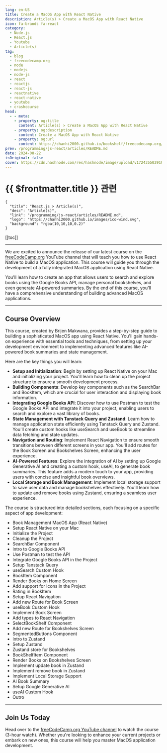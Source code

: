 ```yaml
---
lang: en-US
title: Create a MacOS App with React Native
description: Article(s) > Create a MacOS App with React Native
icon: fa-brands fa-react
category: 
  - Node.js
  - React.js
  - Youtube
  - Article(s)
tag: 
  - blog
  - freecodecamp.org
  - node
  - nodejs
  - node-js
  - react
  - reactjs
  - react-js
  - reactnative
  - react-native
  - youtube
  - crashcourse
head:
  - - meta:
    - property: og:title
      content: Article(s) > Create a MacOS App with React Native
    - property: og:description
      content: Create a MacOS App with React Native
    - property: og:url
      content: https://chanhi2000.github.io/bookshelf/freecodecamp.org/create-a-macos-app-with-react-native.html
prev: /programming/js-react/articles/README.md
date: 2024-08-22
isOriginal: false
cover: https://cdn.hashnode.com/res/hashnode/image/upload/v1724355029103/aba230f3-c814-43f5-afc0-4682355a1ddd.png
---
```


# {{ $frontmatter.title }} 관련

```component VPCard
{
  "title": "React.js > Article(s)",
  "desc": "Article(s)",
  "link": "/programming/js-react/articles/README.md",
  "logo": "https://chanhi2000.github.io/images/ico-wind.svg",
  "background": "rgba(10,10,10,0.2)"
}
```

[[toc]]

---

<SiteInfo
  name="Create a MacOS App with React Native"
  desc="Single-Page Applications (SPAs) have been growing in popularity as people become accustomed to better user experiences and improved application responsiveness. This is in part thanks to the introduction of Client-Side Routing (CSR). CSR enables navig..."
  url="https://freecodecamp.org/news/create-a-macos-app-with-react-native/"
  logo="https://cdn.freecodecamp.org/universal/favicons/favicon.ico"
  preview="https://cdn.hashnode.com/res/hashnode/image/upload/v1724355029103/aba230f3-c814-43f5-afc0-4682355a1ddd.png"/>

We are excited to announce the release of our latest course on the [<FontIcon icon="fa-brands fa-free-code-camp"/>freeCodeCamp.org](http://freeCodeCamp.org) YouTube channel that will teach you how to use React Native to build a MacOS application. This course will guide you through the development of a fully integrated MacOS application using React Native.

You'll learn how to create an app that allows users to search and explore books using the Google Books API, manage personal bookshelves, and even generate AI-powered summaries. By the end of this course, you'll have a comprehensive understanding of building advanced MacOS applications.

---

## Course Overview

This course, created by Brijen Makwana, provides a step-by-step guide to building a sophisticated MacOS app using React Native. You'll gain hands-on experience with essential tools and techniques, from setting up your development environment to implementing advanced features like AI-powered book summaries and state management.

Here are the key things you will learn:

- **Setup and Initialization**: Begin by setting up React Native on your Mac and initializing your project. You'll learn how to clean up the project structure to ensure a smooth development process.
- **Building Components**: Develop key components such as the SearchBar and BookItem, which are crucial for user interaction and displaying book information.
- **Integrating Google Books API**: Discover how to use Postman to test the Google Books API and integrate it into your project, enabling users to search and explore a vast library of books.
- **State Management with Tanstack Query and Zustand**: Learn how to manage application state efficiently using Tanstack Query and Zustand. You'll create custom hooks like useSearch and useBook to streamline data fetching and state updates.
- **Navigation and Routing**: Implement React Navigation to ensure smooth transitions between different screens in your app. You'll add routes for the Book Screen and Bookshelves Screen, enhancing the user experience.
- **AI-Powered Features**: Explore the integration of AI by setting up Google Generative AI and creating a custom hook, useAI, to generate book summaries. This feature adds a modern touch to your app, providing users with concise and insightful book overviews.
- **Local Storage and Book Management**: Implement local storage support to save user data and manage bookshelves effectively. You'll learn how to update and remove books using Zustand, ensuring a seamless user experience.

The course is structured into detailed sections, each focusing on a specific aspect of app development:

- Book Management MacOS App (React Native)
- Setup React Native on your Mac
- Initialize the Project
- Cleanup the Project
- SearchBar Component
- Intro to Google Books API
- Use Postman to test the API
- Integrate Google Books API in the Project
- Setup Tanstack Query
- useSearch Custom Hook
- BookItem Component
- Render Books on Home Screen
- Add support for Icons in the Project
- Rating in BookItem
- Setup React Navigation
- Add new Route for Book Screen
- useBook Custom Hook
- Implement Book Screen
- Add types to React Navigation
- SelectBookShelf Component
- Add new Route for Bookshelves Screen
- SegmentedButtons Component
- Intro to Zustand
- Setup Zustand
- Zustand store for Bookshelves
- BookShelfItem Component
- Render Books on Bookshelves Screen
- Implement update book in Zustand
- Implement remove book in Zustand
- Implement Local Storage Support
- AI Book Summary
- Setup Google Generative AI
- useAI Custom Hook
- Outro

---

## Join Us Today

Head over to the [<FontIcon icon="fa-brands fa-youtube"/>freeCodeCamp.org YouTube channel](https://youtu.be/-kizZZrh1zM) to watch the course (3-hour watch). Whether you're looking to enhance your current projects or embark on new ones, this course will help you master MacOS application development.

<VidStack src="youtube/kizZZrh1zM" />

